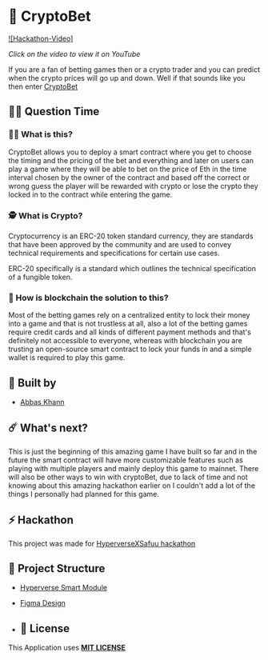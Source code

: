 # 🥳 CryptoBet

[![Hackathon-Video]](https://youtu.be/ni5wa0Ry3SQ "Hackathon Video")

_Click on the video to view it on YouTube_

If you are a fan of betting games then or a crypto trader and you can predict when the crypto prices will go up and down. Well if that sounds like you then enter [CryptoBet](add-the-hosted-link-here)

## 🤷‍♀️ Question Time

### 👨‍🔬 What is this?

CryptoBet allows you to deploy a smart contract where you get to choose the timing and the pricing of the bet and everything and later on users can play a game where they will be able to bet on the price of Eth in the time interval chosen by the owner of the contract and based off the correct or wrong guess the player will be rewarded with crypto or lose the crypto they locked in to the contract while entering the game.

### 🕵️ What is Crypto?

Cryptocurrency is an ERC-20 token standard currency, they are standards that have been approved by the community and are used to convey technical requirements and specifications for certain use cases.

ERC-20 specifically is a standard which outlines the technical specification of a fungible token.

### 🤔 How is blockchain the solution to this?

Most of the betting games rely on a centralized entity to lock their money into a game and that is not trustless at all, also a lot of the betting games require credit cards and all kinds of different payment methods and that's definitely not accessible to everyone, whereas with blockchain you are trusting an open-source smart contract to lock your funds in and a simple wallet is required to play this game.


## 👊 Built by

- [Abbas Khann](https://github.com/Abbas-Khann)

## ☄️ What's next?

This is just the beginning of this amazing game I have built so far and in the future the smart contract will have more customizable features such as playing with multiple players and mainly deploy this game to mainnet. There will also be other ways to win with cryptoBet, due to lack of time and not knowing about this amazing hackathon earlier on I couldn't add a lot of the things I personally had planned for this game.

## ⚡ Hackathon

This project was made for [HyperverseXSafuu hackathon](https://www.hyperverse.dev/defihackathon)


## 🔩 Project Structure

- [Hyperverse Smart Module](https://github.com/Abbas-Khann/CryptoBet/tree/main/Smart%20Module)

- [Figma Design](https://www.figma.com/file/ZKvXbipS1yquTAiqYuf9CH/Untitled?node-id=2%3A19)

- ## 🚫 License

This Application uses [**MIT LICENSE**](/LICENSE)